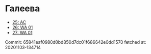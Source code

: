 # Галеева
- [25: AC](25.md)
- [26: WA 01](26.md)
- [27: WA 01](27.md)

Commit: 65841eaf0980d0bd850d7dc01f686642e0dd1570
 fetched at: 20201103-134714
